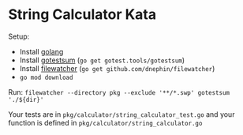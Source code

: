 String Calculator Kata
============
Setup: 
* Install [golang](https://golang.org/doc/install)
* Install [gotestsum](https://github.com/gotestyourself/gotestsum) (`go get gotest.tools/gotestsum`)
* Install [filewatcher](https://github.com/dnephin/filewatcher) (`go get github.com/dnephin/filewatcher`)
* `go mod download`
  
Run: `filewatcher --directory pkg --exclude '**/*.swp' gotestsum './${dir}'`

Your tests are in `pkg/calculator/string_calculator_test.go` and your function is defined in `pkg/calculator/string_calculator.go`
